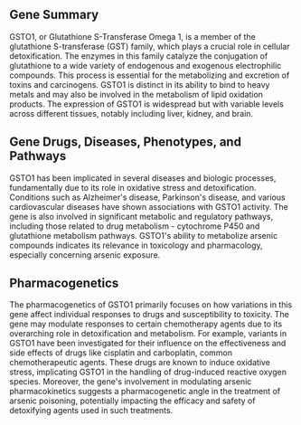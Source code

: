 ## Gene Summary
GSTO1, or Glutathione S-Transferase Omega 1, is a member of the glutathione S-transferase (GST) family, which plays a crucial role in cellular detoxification. The enzymes in this family catalyze the conjugation of glutathione to a wide variety of endogenous and exogenous electrophilic compounds. This process is essential for the metabolizing and excretion of toxins and carcinogens. GSTO1 is distinct in its ability to bind to heavy metals and may also be involved in the metabolism of lipid oxidation products. The expression of GSTO1 is widespread but with variable levels across different tissues, notably including liver, kidney, and brain.

## Gene Drugs, Diseases, Phenotypes, and Pathways
GSTO1 has been implicated in several diseases and biologic processes, fundamentally due to its role in oxidative stress and detoxification. Conditions such as Alzheimer's disease, Parkinson's disease, and various cardiovascular diseases have shown associations with GSTO1 activity. The gene is also involved in significant metabolic and regulatory pathways, including those related to drug metabolism - cytochrome P450 and glutathione metabolism pathways. GSTO1's ability to metabolize arsenic compounds indicates its relevance in toxicology and pharmacology, especially concerning arsenic exposure.

## Pharmacogenetics
The pharmacogenetics of GSTO1 primarily focuses on how variations in this gene affect individual responses to drugs and susceptibility to toxicity. The gene may modulate responses to certain chemotherapy agents due to its overarching role in detoxification and metabolism. For example, variants in GSTO1 have been investigated for their influence on the effectiveness and side effects of drugs like cisplatin and carboplatin, common chemotherapeutic agents. These drugs are known to induce oxidative stress, implicating GSTO1 in the handling of drug-induced reactive oxygen species. Moreover, the gene's involvement in modulating arsenic pharmacokinetics suggests a pharmacogenetic angle in the treatment of arsenic poisoning, potentially impacting the efficacy and safety of detoxifying agents used in such treatments.
